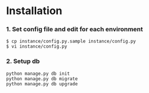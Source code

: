 Installation
============

### 1. Set config file and edit for each environment ###

~~~~
$ cp instance/config.py.sample instance/config.py
$ vi instance/config.py
~~~~

### 2. Setup db ###

~~~~
python manage.py db init
python manage.py db migrate
python manage.py db upgrade
~~~~
